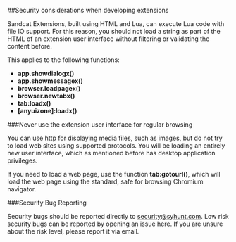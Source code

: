##Security considerations when developing extensions

Sandcat Extensions, built using HTML and Lua, can execute Lua code with file IO support. For this reason, you should not load a string as part of the HTML of an extension user interface without filtering or validating the content before.

This applies to the following functions:
* **app.showdialogx()**
* **app.showmessagex()**
* **browser.loadpagex()**
* **browser.newtabx()**
* **tab:loadx()**
* **[anyuizone]:loadx()**

###Never use the extension user interface for regular browsing

You can use http for displaying media files, such as images, but do not try to load web sites using supported protocols. You will be loading an entirely new user interface, which as mentioned before has desktop application privileges.

If you need to load a web page, use the function **tab:gotourl()**, which will load the web page using the standard, safe for browsing Chromium navigator.

###Security Bug Reporting

Security bugs should be reported directly to security@syhunt.com. Low risk security bugs can be reported by opening an issue here. If you are unsure about the risk level, please report it via email.